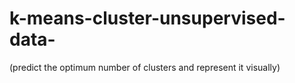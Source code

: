 # k-means-cluster-unsupervised-data-
(predict the optimum number of clusters and represent it visually)
